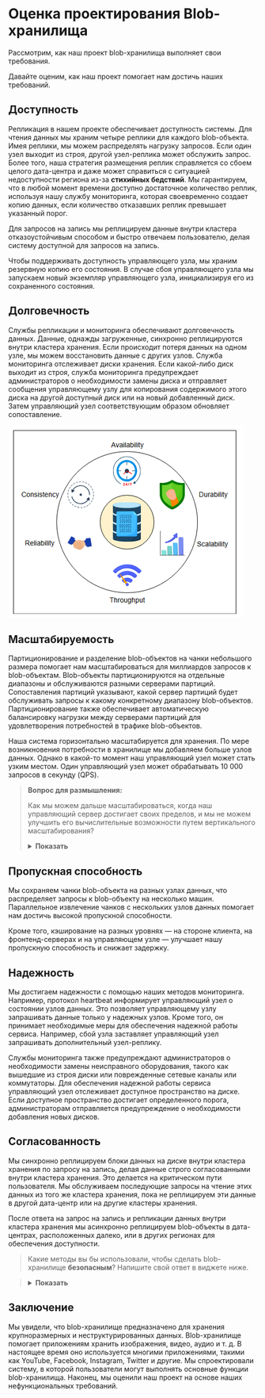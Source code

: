 
# Оценка проектирования Blob-хранилища

Рассмотрим, как наш проект blob-хранилища выполняет свои требования.

Давайте оценим, как наш проект помогает нам достичь наших требований.

## Доступность

Репликация в нашем проекте обеспечивает доступность системы. Для чтения данных мы храним четыре реплики для каждого blob-объекта. Имея реплики, мы можем распределять нагрузку запросов. Если один узел выходит из строя, другой узел-реплика может обслужить запрос. Более того, наша стратегия размещения реплик справляется со сбоем целого дата-центра и даже может справиться с ситуацией недоступности региона из-за **стихийных бедствий**. Мы гарантируем, что в любой момент времени доступно достаточное количество реплик, используя нашу службу мониторинга, которая своевременно создает копию данных, если количество отказавших реплик превышает указанный порог.

Для запросов на запись мы реплицируем данные внутри кластера отказоустойчивым способом и быстро отвечаем пользователю, делая систему доступной для запросов на запись.

Чтобы поддерживать доступность управляющего узла, мы храним резервную копию его состояния. В случае сбоя управляющего узла мы запускаем новый экземпляр управляющего узла, инициализируя его из сохраненного состояния.


## Долговечность

Службы репликации и мониторинга обеспечивают долговечность данных. Данные, однажды загруженные, синхронно реплицируются внутри кластера хранения. Если происходит потеря данных на одном узле, мы можем восстановить данные с других узлов. Служба мониторинга отслеживает диски хранения. Если какой-либо диск выходит из строя, служба мониторинга предупреждает администраторов о необходимости замены диска и отправляет сообщения управляющему узлу для копирования содержимого этого диска на другой доступный диск или на новый добавленный диск. Затем управляющий узел соответствующим образом обновляет сопоставление.

![img_15.png](img/img_15.png)

<a id="Scalability"></a>
## Масштабируемость

Партиционирование и разделение blob-объектов на чанки небольшого размера помогает нам масштабироваться для миллиардов запросов к blob-объектам. Blob-объекты партиционируются на отдельные диапазоны и обслуживаются разными серверами партиций. Сопоставления партиций указывают, какой сервер партиций будет обслуживать запросы к какому конкретному диапазону blob-объектов. Партиционирование также обеспечивает автоматическую балансировку нагрузки между серверами партиций для удовлетворения потребностей в трафике blob-объектов.

Наша система горизонтально масштабируется для хранения. По мере возникновения потребности в хранилище мы добавляем больше узлов данных. Однако в какой-то момент наш управляющий узел может стать узким местом. Один управляющий узел может обрабатывать 10 000 запросов в секунду (QPS).

> **Вопрос для размышления:**
>
> Как мы можем дальше масштабироваться, когда наш управляющий сервер достигает своих пределов, и мы не можем улучшить его вычислительные возможности путем вертикального масштабирования?
> <details>
>  <summary><b>Показать</b></summary>
> Мы можем создать два независимых экземпляра нашей системы. У каждого экземпляра будет свой собственный управляющий узел и набор узлов данных. Было показано, что развертывание системы, подобной нашей, может достигать нескольких петабайт. Поэтому создание дополнительных экземпляров может помочь нам в дальнейшем масштабировании.
>
> Для дальнейшего масштабирования внутри одного экземпляра нам нужен новый, более сложный дизайн.
>  </details>

## Пропускная способность

Мы сохраняем чанки blob-объекта на разных узлах данных, что распределяет запросы к blob-объекту на несколько машин. Параллельное извлечение чанков с нескольких узлов данных помогает нам достичь высокой пропускной способности.

Кроме того, кэширование на разных уровнях — на стороне клиента, на фронтенд-серверах и на управляющем узле — улучшает нашу пропускную способность и снижает задержку.

<a id="Reliability"></a>
## Надежность

Мы достигаем надежности с помощью наших методов мониторинга. Например, протокол heartbeat информирует управляющий узел о состоянии узлов данных. Это позволяет управляющему узлу запрашивать данные только у надежных узлов. Кроме того, он принимает необходимые меры для обеспечения надежной работы сервиса. Например, сбой узла заставляет управляющий узел запрашивать дополнительный узел-реплику.

Службы мониторинга также предупреждают администраторов о необходимости замены неисправного оборудования, такого как вышедшие из строя диски или поврежденные сетевые каналы или коммутаторы. Для обеспечения надежной работы сервиса управляющий узел отслеживает доступное пространство на диске. Если доступное пространство достигает определенного порога, администраторам отправляется предупреждение о необходимости добавления новых дисков.

<a id="Consistency"></a>
## Согласованность

Мы синхронно реплицируем блоки данных на диске внутри кластера хранения по запросу на запись, делая данные строго согласованными внутри кластера хранения. Это делается на критическом пути пользователя. Мы обслуживаем последующие запросы на чтение этих данных из того же кластера хранения, пока не реплицируем эти данные в другой дата-центр или на другие кластеры хранения.

После ответа на запрос на запись и репликации данных внутри кластера хранения мы асинхронно реплицируем blob-объекты в дата-центрах, расположенных далеко, или в других регионах для обеспечения доступности.

> Какие методы вы бы использовали, чтобы сделать blob-хранилище **безопасным**? Напишите свой ответ в виджете ниже.

> <details>
>  <summary><b>Показать</b></summary>
> Чтобы защитить данные в хранилище больших двоичных объектов, вы должны использовать методы шифрования, такие как AES, для защиты данных в состоянии покоя, что делает их нечитаемыми без ключа расшифровки. Что касается передаваемых данных, то использование протокола HTTPS (HTTP через SSL/TLS) шифрует связь между клиентами и хранилищем, обеспечивая конфиденциальность и целостность. Кроме того, внедрение контроля доступа на основе ролей (RBAC) помогает ограничить доступ только авторизованным пользователям, а проверки целостности данных, такие как контрольные суммы или хэш-функции, позволяют убедиться, что данные остаются неизменными во время хранения и передачи.
>  </details>
## Заключение

Мы увидели, что blob-хранилище предназначено для хранения крупноразмерных и неструктурированных данных. Blob-хранилище помогает приложениям хранить изображения, видео, аудио и т. д. В настоящее время оно используется многими приложениями, такими как YouTube, Facebook, Instagram, Twitter и другие. Мы спроектировали систему, в которой пользователи могут выполнять основные функции blob-хранилища. Наконец, мы оценили наш проект на основе наших нефункциональных требований.